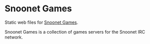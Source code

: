 # Snoonet Games
Static web files for [Snoonet Games](https://snoonet.games).

Snoonet Games is a collection of games servers for the Snoonet IRC network.
